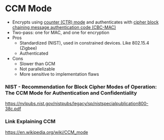 # CCM Mode
- Encrypts using [counter (CTR) mode](../Classic%20Modes/CTR_Counter.md) and authenticates with [cipher block chaining message authentication code (CBC-MAC)](https://en.wikipedia.org/wiki/CBC-MAC)
- Two-pass: one for MAC, and one for encryption
- Pros
    - Standardized (NIST), used in constrained devices. Like 802.15.4 (Zigbee)
    - Authenticated
- Cons
    - Slower than GCM
    - Not parallelizable
    - More sensitive to implementation flaws

### NIST - Recommendation for Block Cipher Modes of Operation: The CCM Mode for Authentication and Confidentiality
https://nvlpubs.nist.gov/nistpubs/legacy/sp/nistspecialpublication800-38c.pdf

### Link Explaining CCM
https://en.wikipedia.org/wiki/CCM_mode